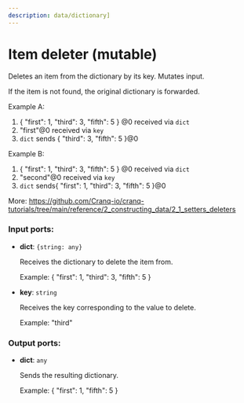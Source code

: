 ```yaml
---
description: data/dictionary]
---
```


# Item deleter (mutable)

Deletes an item from the dictionary by its key.
Mutates input.

If the item is not found, the original dictionary is forwarded.

Example A:
1. { "first": 1, "third": 3, "fifth": 5 } @0 received via `dict`
2. "first"@0 received via `key`
3. `dict` sends { "third": 3, "fifth": 5 }@0

Example B:
1. { "first": 1, "third": 3, "fifth": 5 } @0 received via `dict`
2. "second"@0 received via `key`
3. `dict` sends{ "first": 1, "third": 3, "fifth": 5 }@0

More:
https://github.com/Cranq-io/cranq-tutorials/tree/main/reference/2_constructing_data/2_1_setters_deleters

### Input ports:

* __dict__: `{string: any}`

    Receives the dictionary to delete the item from.
    
    Example:
    { "first": 1, "third": 3, "fifth": 5 }


* __key__: `string`

    Receives the key corresponding to the value to delete.
    
    Example:
    "third"

### Output ports:

* __dict__: `any`

    Sends the resulting dictionary.
    
    Example:
    { "first": 1, "fifth": 5 }

